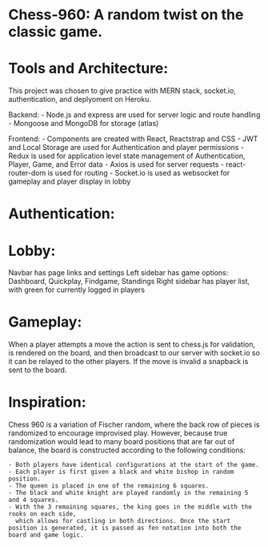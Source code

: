 # Chess-960: A random twist on the classic game. 
 
# Tools and Architecture: 
 This project was chosen to give practice with MERN stack, socket.io, authentication, and deplyoment on Heroku.
 
  Backend: 
    - Node.js and express are used for server logic and route handling
    - Mongoose and MongoDB for storage (atlas) 
    
  Frontend: 
    - Components are created with React, Reactstrap and CSS 
    - JWT and Local Storage are used for Authentication and player permissions
    - Redux is used for application level state management of Authentication, Player, Game, and Error data
    - Axios is used for server requests
    - react-router-dom is used for routing
    - Socket.io is used as websocket for gameplay and player display in lobby
 
# Authentication:

# Lobby: 
  Navbar has page links and settings
  Left sidebar has game options: Dashboard, Quickplay, Findgame, Standings
  Right sidebar has player list, with green for currently logged in players

# Gameplay:
  When a player attempts a move the action is sent to chess.js for validation, is rendered on the board, 
  and then broadcast to our server with socket.io so it can be relayed to the other players. If the move is invalid a 
  snapback is sent to the board. 

# Inspiration:
  Chess 960 is a variation of Fischer random, where the back row of pieces is randomized to encourage improvised play.
  However, because true randomization would lead to many board positions that are far out of balance, the board is 
  constructed according to the following conditions:

    - Both players have identical configurations at the start of the game. 
    - Each player is first given a black and white bishop in random position.
    - The queen is placed in one of the remaining 6 squares.
    - The black and white knight are played randomly in the remaining 5 and 4 squares.
    - With the 3 remaining squares, the king goes in the middle with the rooks on each side,
      which allows for castling in both directions. Once the start position is generated, it is passed as fen notation into both the board and game logic. 
